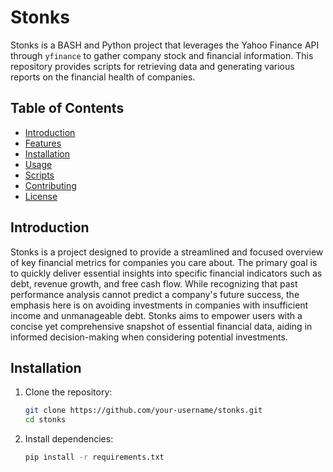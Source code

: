 # Stonks

Stonks is a BASH and Python project that leverages the Yahoo Finance API through `yfinance` to gather company stock and financial information. This repository provides scripts for retrieving data and generating various reports on the financial health of companies.

## Table of Contents
- [Introduction](#introduction)
- [Features](#features)
- [Installation](#installation)
- [Usage](#usage)
- [Scripts](#scripts)
- [Contributing](#contributing)
- [License](#license)

## Introduction

Stonks is a project designed to provide a streamlined and focused overview of key financial metrics for companies you care about. The primary goal is to quickly deliver essential insights into specific financial indicators such as debt, revenue growth, and free cash flow. While recognizing that past performance analysis cannot predict a company's future success, the emphasis here is on avoiding investments in companies with insufficient income and unmanageable debt. Stonks aims to empower users with a concise yet comprehensive snapshot of essential financial data, aiding in informed decision-making when considering potential investments.

## Installation

1. Clone the repository:

    ```bash
    git clone https://github.com/your-username/stonks.git
    cd stonks
    ```

2. Install dependencies:

    ```bash
    pip install -r requirements.txt
    ```
